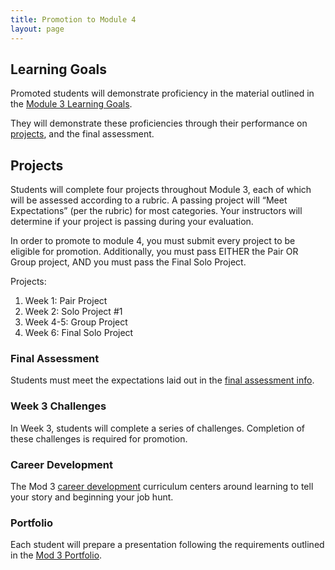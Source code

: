 ```yaml
---
title: Promotion to Module 4
layout: page
---
```


## Learning Goals

Promoted students will demonstrate proficiency in the material outlined in the [Module 3 Learning Goals](./learning_goals).

They will demonstrate these proficiencies through their performance on [projects](../projects), and the final assessment.

## Projects

Students will complete four projects throughout Module 3, each of which will be assessed according to a rubric. A passing project will “Meet Expectations” (per the rubric) for most categories. Your instructors will determine if your project is passing during your evaluation. 

In order to promote to module 4, you must submit every project to be eligible for promotion. Additionally, you must pass EITHER the Pair OR Group project, AND you must pass the Final Solo Project.

Projects: 

1. Week 1: Pair Project
1. Week 2: Solo Project #1
1. Week 4-5: Group Project
1. Week 6: Final Solo Project

### Final Assessment

Students must meet the expectations laid out in the [final assessment info](./final_assessment).

### Week 3 Challenges

In Week 3, students will complete a series of challenges. Completion of these challenges is required for promotion.

### Career Development

The Mod 3 [career development](https://backend.turing.edu/professional_development/Mod3/index) curriculum centers around learning to tell your story and beginning your job hunt.

### Portfolio

Each student will prepare a presentation following the requirements outlined in the [Mod 3 Portfolio](./final_project_and_portfolio_guide).
